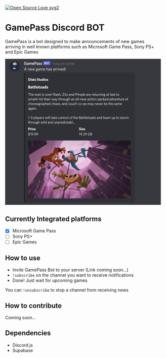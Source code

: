 [![Open Source Love svg2](https://badges.frapsoft.com/os/v2/open-source.svg?v=103)](https://github.com/ellerbrock/open-source-badges/)

# GamePass Discord BOT

GamePass is a bot designed to make announcements of new games arriving in well known platforms such as Microsoft Game Pass, Sony PS+ and Epic Games

![discord message](preview.png)

## Currently Integrated platforms

- [x] Microsoft Game Pass
- [ ] Sony PS+
- [ ] Epic Games

## How to use

- Invite GamePass Bot to your server (Link coming soon...)
- `!subscribe` on the channel you want to receive notifications
- Done! Just wait for upcoming games

You can `!unsubscribe` to stop a channel from receiving news

## How to contribute

Coming soon...

## Dependencies

- Discord.js
- Supabase